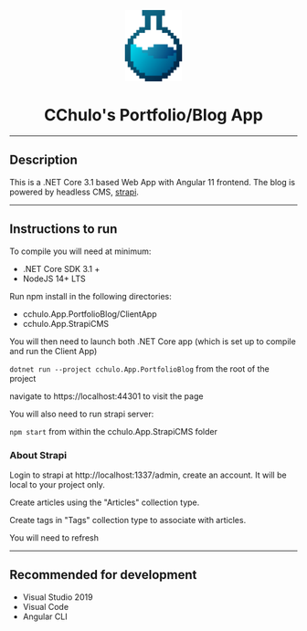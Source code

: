 <p align="center">
  <img src="cchulo.App.PortfolioBlog/ClientApp/src/assets/svg-icons/logo-styled-gradient.svg" width="100" />
</p>

<center>
 <h1>CChulo's Portfolio/Blog App</h1>
</center>

---
## Description

This is a .NET Core 3.1 based Web App with Angular 11 frontend. The blog is powered by headless CMS, [strapi](https://strapi.io).


---

## Instructions to run

To compile you will need at minimum:

- .NET Core SDK 3.1 +
- NodeJS 14+ LTS

Run npm install in the following directories:

- cchulo.App.PortfolioBlog/ClientApp
- cchulo.App.StrapiCMS

You will then need to launch both .NET Core app (which is set up to compile and run the Client App)

`dotnet run --project cchulo.App.PortfolioBlog` from the root of the project

navigate to https://localhost:44301 to visit the page

You will also need to run strapi server:

`npm start` from within the cchulo.App.StrapiCMS folder

### About Strapi

Login to strapi at http://localhost:1337/admin, create an account. It will be local to your project only.

Create articles using the "Articles" collection type.

Create tags in "Tags" collection type to associate with articles.

You will need to refresh 

---

## Recommended for development

- Visual Studio 2019
- Visual Code
- Angular CLI
